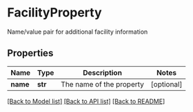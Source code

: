 # FacilityProperty

Name/value pair for additional facility information
## Properties
Name | Type | Description | Notes
------------ | ------------- | ------------- | -------------
**name** | **str** | The name of the property | [optional] 

[[Back to Model list]](../README.md#documentation-for-models) [[Back to API list]](../README.md#documentation-for-api-endpoints) [[Back to README]](../README.md)


